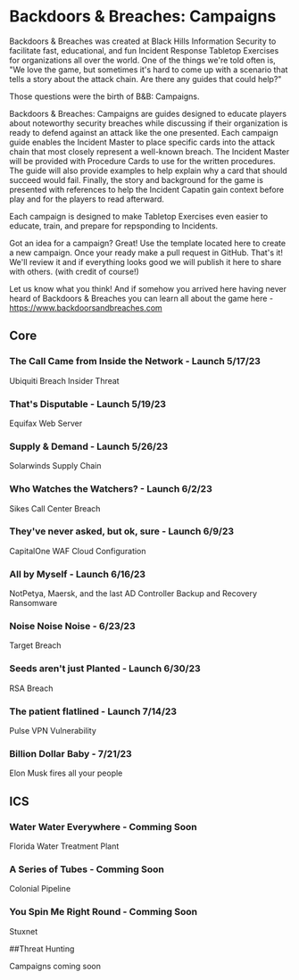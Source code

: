 # Backdoors & Breaches: Campaigns
Backdoors & Breaches was created at Black Hills Information Security to facilitate fast, educational, and fun Incident Response Tabletop Exercises for organizations all over the world. One of the things we're told often is, "We love the game, but sometimes it's hard to come up with a scenario that tells a story about the attack chain. Are there any guides that could help?"

Those questions were the birth of B&B: Campaigns. 

Backdoors & Breaches: Campaigns are guides designed to educate players about noteworthy security breaches while discussing if their organization is ready to defend against an attack like the one presented. Each campaign guide enables the Incident Master to place specific cards into the attack chain that most closely represent a well-known breach. The Incident Master will be provided with Procedure Cards to use for the written procedures. The guide will also provide examples to help explain why a card that should succeed would fail. Finally, the story and background for the game is presented with references to help the Incident Capatin gain context before play and for the players to read afterward. 

Each campaign is designed to make Tabletop Exercises even easier to educate, train, and prepare for repsponding to Incidents. 

Got an idea for a campaign? Great! Use the template located here to create a new campaign. Once your ready make a pull request in GitHub. That's it! We'll review it and if everything looks good we will publish it here to share with others. (with credit of course!)

Let us know what you think! And if somehow you arrived here having never heard of Backdoors & Breaches you can learn all about the game here - https://www.backdoorsandbreaches.com 


## Core

### The Call Came from Inside the Network - Launch 5/17/23
Ubiquiti Breach
Insider Threat

### That's Disputable - Launch 5/19/23
Equifax
Web Server 

### Supply & Demand - Launch 5/26/23
Solarwinds
Supply Chain

### Who Watches the Watchers? - Launch 6/2/23
Sikes Call Center Breach

### They've never asked, but ok, sure - Launch 6/9/23
CapitalOne WAF
Cloud Configuration

### All by Myself - Launch 6/16/23
NotPetya, Maersk, and the last AD Controller
Backup and Recovery
Ransomware

### Noise Noise Noise - 6/23/23
Target Breach

### Seeds aren't just Planted - Launch 6/30/23
RSA Breach

### The patient flatlined - Launch 7/14/23
Pulse VPN Vulnerability

### Billion Dollar Baby - 7/21/23
Elon Musk fires all your people

## ICS

### Water Water Everywhere - Comming Soon
Florida Water Treatment Plant

### A Series of Tubes - Comming Soon
Colonial Pipeline

### You Spin Me Right Round - Comming Soon
Stuxnet

##Threat Hunting

Campaigns coming soon
